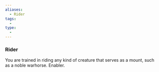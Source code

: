 ```yaml
---
aliases:
  - Rider
tags:
  - 
type:
  - 
---
```

### Rider

You are trained in riding any kind of creature that serves as a mount, such as a noble warhorse. Enabler.